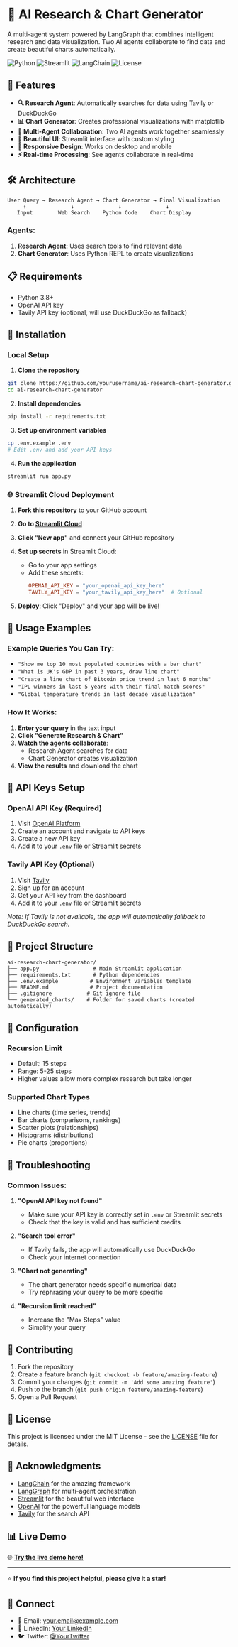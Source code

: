 # 🤖 AI Research & Chart Generator

A multi-agent system powered by LangGraph that combines intelligent research and data visualization. Two AI agents collaborate to find data and create beautiful charts automatically.

![Python](https://img.shields.io/badge/python-3.8+-blue.svg)
![Streamlit](https://img.shields.io/badge/streamlit-1.28+-red.svg)
![LangChain](https://img.shields.io/badge/langchain-latest-green.svg)
![License](https://img.shields.io/badge/license-MIT-blue.svg)

## 🚀 Features

- **🔍 Research Agent**: Automatically searches for data using Tavily or DuckDuckGo
- **📊 Chart Generator**: Creates professional visualizations with matplotlib
- **🤝 Multi-Agent Collaboration**: Two AI agents work together seamlessly
- **🎨 Beautiful UI**: Streamlit interface with custom styling
- **📱 Responsive Design**: Works on desktop and mobile
- **⚡ Real-time Processing**: See agents collaborate in real-time

## 🛠️ Architecture

```
User Query → Research Agent → Chart Generator → Final Visualization
     ↑              ↓              ↓              ↓
   Input        Web Search    Python Code    Chart Display
```

### Agents:
1. **Research Agent**: Uses search tools to find relevant data
2. **Chart Generator**: Uses Python REPL to create visualizations

## 📋 Requirements

- Python 3.8+
- OpenAI API key
- Tavily API key (optional, will use DuckDuckGo as fallback)

## 🔧 Installation

### Local Setup

1. **Clone the repository**
```bash
git clone https://github.com/yourusername/ai-research-chart-generator.git
cd ai-research-chart-generator
```

2. **Install dependencies**
```bash
pip install -r requirements.txt
```

3. **Set up environment variables**
```bash
cp .env.example .env
# Edit .env and add your API keys
```

4. **Run the application**
```bash
streamlit run app.py
```

### 🌐 Streamlit Cloud Deployment

1. **Fork this repository** to your GitHub account

2. **Go to [Streamlit Cloud](https://share.streamlit.io/)**

3. **Click "New app"** and connect your GitHub repository

4. **Set up secrets** in Streamlit Cloud:
   - Go to your app settings
   - Add these secrets:
     ```toml
     OPENAI_API_KEY = "your_openai_api_key_here"
     TAVILY_API_KEY = "your_tavily_api_key_here"  # Optional
     ```

5. **Deploy**: Click "Deploy" and your app will be live!

## 🎯 Usage Examples

### Example Queries You Can Try:

- `"Show me top 10 most populated countries with a bar chart"`
- `"What is UK's GDP in past 3 years, draw line chart"`
- `"Create a line chart of Bitcoin price trend in last 6 months"`
- `"IPL winners in last 5 years with their final match scores"`
- `"Global temperature trends in last decade visualization"`

### How It Works:

1. **Enter your query** in the text input
2. **Click "Generate Research & Chart"**
3. **Watch the agents collaborate**:
   - Research Agent searches for data
   - Chart Generator creates visualization
4. **View the results** and download the chart

## 🔑 API Keys Setup

### OpenAI API Key (Required)
1. Visit [OpenAI Platform](https://platform.openai.com/)
2. Create an account and navigate to API keys
3. Create a new API key
4. Add it to your `.env` file or Streamlit secrets

### Tavily API Key (Optional)
1. Visit [Tavily](https://tavily.com/)
2. Sign up for an account
3. Get your API key from the dashboard
4. Add it to your `.env` file or Streamlit secrets

*Note: If Tavily is not available, the app will automatically fallback to DuckDuckGo search.*

## 📁 Project Structure

```
ai-research-chart-generator/
├── app.py                 # Main Streamlit application
├── requirements.txt       # Python dependencies
├── .env.example          # Environment variables template
├── README.md             # Project documentation
├── .gitignore           # Git ignore file
└── generated_charts/    # Folder for saved charts (created automatically)
```

## 🔧 Configuration

### Recursion Limit
- Default: 15 steps
- Range: 5-25 steps
- Higher values allow more complex research but take longer

### Supported Chart Types
- Line charts (time series, trends)
- Bar charts (comparisons, rankings)
- Scatter plots (relationships)
- Histograms (distributions)
- Pie charts (proportions)

## 🐛 Troubleshooting

### Common Issues:

1. **"OpenAI API key not found"**
   - Make sure your API key is correctly set in `.env` or Streamlit secrets
   - Check that the key is valid and has sufficient credits

2. **"Search tool error"**
   - If Tavily fails, the app will automatically use DuckDuckGo
   - Check your internet connection

3. **"Chart not generating"**
   - The chart generator needs specific numerical data
   - Try rephrasing your query to be more specific

4. **"Recursion limit reached"**
   - Increase the "Max Steps" value
   - Simplify your query

## 🤝 Contributing

1. Fork the repository
2. Create a feature branch (`git checkout -b feature/amazing-feature`)
3. Commit your changes (`git commit -m 'Add some amazing feature'`)
4. Push to the branch (`git push origin feature/amazing-feature`)
5. Open a Pull Request

## 📝 License

This project is licensed under the MIT License - see the [LICENSE](LICENSE) file for details.

## 🙏 Acknowledgments

- [LangChain](https://langchain.com/) for the amazing framework
- [LangGraph](https://langchain-ai.github.io/langgraph/) for multi-agent orchestration
- [Streamlit](https://streamlit.io/) for the beautiful web interface
- [OpenAI](https://openai.com/) for the powerful language models
- [Tavily](https://tavily.com/) for the search API

## 📊 Live Demo

🌐 **[Try the live demo here!](https://your-app-name.streamlit.app)**

---

⭐ **If you find this project helpful, please give it a star!**

## 🔗 Connect

- 📧 Email: your.email@example.com
- 💼 LinkedIn: [Your LinkedIn](https://linkedin.com/in/yourprofile)
- 🐦 Twitter: [@YourTwitter](https://twitter.com/yourhandle)
